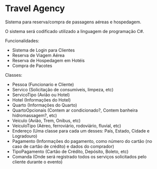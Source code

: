 # Travel Agency
  
Sistema para reserva/compra de passagens aéreas e hospedagem.

O sistema será codificado utilizado a linguagem de programação C#.

Funcionalidades:
- Sistema de Login para Clientes
- Reserva de Viagem Aérea
- Reserva de Hospedagem em Hotéis
- Compra de Pacotes

Classes:
- Pessoa (Funcionario e Cliente)
- Servico (Solicitação de consumíveis, limpeza, etc)
- ServicoTipo (Avião ou Hotel)
- Hotel (Informações do Hotel)
- Quarto (Informações do Quarto)
- QuartoOpcionais (Contem ar condicionado?, Contem banheira hidromassagem?, etc)
- Veiculo (Avião, Trem, Onibus, etc)
- VeiculoTipo (Aéreo, ferroviário, rodoviário, fluvial, etc)
- Endereço (Uma classe para cada um desses: País, Estado, Cidade e Logradouro)
- Pagamento (Informações do pagamento, como número do cartão (no caso de cartão de crédito) e dados do comprador)
- TipoPagamento (Cartão de Crédito, Depósito, Boleto, etc)
- Comanda (Onde será registrado todos os serviços solicitados pelo cliente durante o evento)
